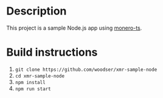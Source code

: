 # Description

This project is a sample Node.js app using [monero-ts](https://github.com/woodser/monero-ts).

# Build instructions
1. `git clone https://github.com/woodser/xmr-sample-node`
2. `cd xmr-sample-node`
3. `npm install`
4. `npm run start`